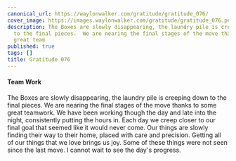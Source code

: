```yaml
---
canonical_url: https://waylonwalker.com/gratitude/gratitude_076/
cover_image: https://images.waylonwalker.com/gratitude/gratitude_076.png
description: The Boxes are slowly disappearing, the laundry pile is creeping down
  to the final pieces.  We are nearing the final stages of the move thanks to some
  great team
published: true
tags: []
title: Gratitude 076
---
```


#### Team Work

The Boxes are slowly disappearing, the laundry pile is creeping down to the final pieces.  We are nearing the final stages of the move thanks to some great teamwork.  We have been working though the day and late into the night, consistently putting the hours in.   Each day we creep closer to our final goal that seemed like it would never come.   Our  things are slowly finding their way to their home, placed with care  and precision.  Getting all of our things that we love brings us joy.  Some of these things were not seen since the last move.  I cannot wait to see the day's progress.